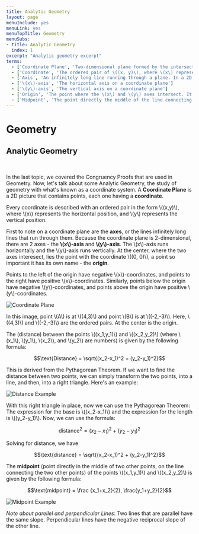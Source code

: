 ```yaml
---
title: Analytic Geometry
layout: page
menuInclude: yes
menuLink: yes
menuTopTitle: Geometry
menuSubs:
- title: Analytic Geometry
  index: 1
excerpt: "Analytic geometry excerpt"
terms:
  - ['Coordinate Plane', 'Two-dimensional plane formed by the intersection of the y-axis and the x-axis']
  - ['Coordinate', 'The ordered pair of \((x, y)\), where \(x\) represents the horizontal distance to the origin and \(y\) represents the vertical distance to the origin']
  - ['Axis', 'An infinitely long line running through a plane. In a 2D plane, there are 2 axes - one describing the horizontal shift and the other describing the vertical shift.']
  - ['\(x\)-axis', 'The horizontal axis on a coordinate plane']
  - ['\(y\)-axis', 'The vertical axis on a coordinate plane']
  - ['Origin', 'The point where the \(x\) and \(y\) axes intersect. It is at the coordinate \(0, 0\).']
  - ['Midpoint', 'The point directly the middle of the line connecting two other points. The other two points have an equal distance to the midpoint.']
---
```

<h1>Geometry</h1>

<h2>Analytic Geometry</h2><br>

In the last topic, we covered the Congruency Proofs that are used in Geometry. Now, let's talk about some Analytic Geometry, the study of geometry with what's known as a coordinate system. A <b>Coordinate Plane</b> is a 2D picture that contains points, each one having a <b>coordinate</b>.

Every coordinate is described with an ordered pair in the form \\((x,y)\\), where \\(x\\) represents the horizontal position, and \\(y\\) represents the vertical position.

First to note on a coordinate plane are the <b>axes</b>, or the lines infinitely long lines that run through them. Because the coordinate plane is 2-dimensional, there are 2 axes - the <b>\\(x\\)-axis</b> and <b>\\(y\\)-axis</b>. The \\(x\\)-axis runs horizontally and the \\(y\\)-axis runs vertically. At the center, where the two axes interesect, lies the point with the coordinate \\((0, 0)\\), a point so important it has its own name - the <b>origin</b>.

Points to the left of the origin have negative \\(x\\)-coordinates, and points to the right have positive \\(x\\)-coordinates. Similarly, points below the origin have negative \\(y\\)-coordinates, and points above the origin have positive \\(y\\)-coordinates.

<img src="https://upload.wikimedia.org/wikipedia/commons/7/77/XY-plane_example.svg" alt="Coordinate Plane">

In this image, point \\(A\\) is at \\((4,3)\\) and point \\(B\\) is at \\((-2,-3)\\). Here, \\((4,3)\\) and \\((-2,-3)\\) are the ordered pairs. At the center is the origin.

The \(distance\) between the points \\((x_1,y_1)\\) and \\((x_2,y_2)\\) (where \\(x_1\\), \\(y_1\\), \\(x_2\\), and \\(y_2\\) are numbers) is given by the following formula:

$$\text{Distance} = \sqrt{(x_2-x_1)^2 + (y_2-y_1)^2}$$

This is derived from the Pythagorean Theorem. If we want to find the distance between two points, we can simply transform the two points, into a line, and then, into a right triangle. Here's an example:

<img src="https://www.thoughtco.com/thmb/rnp3_3fW2swYcRakLWYf9zRkZpU=/1279x1024/filters:no_upscale():max_bytes(150000):strip_icc()/Distance_Formula-c9505b10ae88458f93c28324ad2f6a11.png" alt="Distance Example">

With this right triangle in place, now we can use the Pythagorean Theorem: The expression for the base is \\((x_2-x_1)\\) and the expression for the length is \\((y_2-y_1)\\). Now, we can use the formula:

$$\text{distance}^2 = (x_2-x_1)^2 + (y_2-y_1)^2$$

Solving for distance, we have

$$\text{distance} = \sqrt{(x_2-x_1)^2 + (y_2-y_1)^2}$$

The <b>midpoint</b> (point directly in the middle of two other points, on the line connecting the two other points) of the points \\((x_1,y_1)\\) and \\((x_2,y_2)\\) is given by the following formula:

$$\text{midpoint} = \frac {x_1+x_2}{2}, \frac{y_1+y_2}{2}$$

<img src="https://image01.ipracticemath.com/content/imageslm/algebra/midpoint-formula1.gif" alt="Midpoint Example">

<i>Note about parellel and perpendicular Lines</i>: Two lines that are parallel have the same slope. Perpendicular lines have the negative reciprocal slope of the other line.
